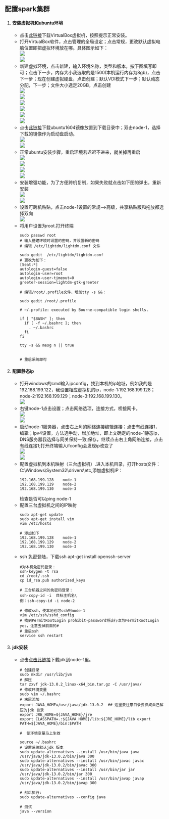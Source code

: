 ## 配置spark集群

1. #### 安装虚拟机和ubuntu环境
    - 点击[此链接](https://download.virtualbox.org/virtualbox/5.2.14/VirtualBox-5.2.14-123301-Win.exe)下载VirtualBox虚拟机，按照提示正常安装。
    - 打开VirtualBox软件，点击管理的全局设定；点击常规，更改默认虚拟电脑位置即把虚拟环境放在哪。具体图示如下：<br>
    <img src="https://github.com/LeslieZhoa/Learning_Spark/blob/master/1.%E5%AE%89%E8%A3%85%E7%8E%AF%E5%A2%83/img/1.png?raw=true"/><br>
 <img src="https://github.com/LeslieZhoa/Learning_Spark/blob/master/1.%E5%AE%89%E8%A3%85%E7%8E%AF%E5%A2%83/img/2.png?raw=true"/><br>
    - 新建虚拟环境，点击新建，输入环境名称，类型和版本，按下图填写即可；点击下一步，内存大小我选取的是1500(本机运行内存为8gb)，点击下一步；现在创建虚拟硬盘，点击创建；默认VDI模式下一步；默认动态分配，下一步；文件大小选定20GB，点击创建<br>
    <img src="https://github.com/LeslieZhoa/Learning_Spark/blob/master/1.%E5%AE%89%E8%A3%85%E7%8E%AF%E5%A2%83/img/3.png?raw=true"/><br>
 <img src="https://github.com/LeslieZhoa/Learning_Spark/blob/master/1.%E5%AE%89%E8%A3%85%E7%8E%AF%E5%A2%83/img/4.png?raw=true"/><br>
<img src="https://github.com/LeslieZhoa/Learning_Spark/blob/master/1.%E5%AE%89%E8%A3%85%E7%8E%AF%E5%A2%83/img/5.png?raw=true"/><br>
 <img src="https://github.com/LeslieZhoa/Learning_Spark/blob/master/1.%E5%AE%89%E8%A3%85%E7%8E%AF%E5%A2%83/img/6.png?raw=true"/><br>
<img src="https://github.com/LeslieZhoa/Learning_Spark/blob/master/1.%E5%AE%89%E8%A3%85%E7%8E%AF%E5%A2%83/img/7.png?raw=true"/><br>
 <img src="https://github.com/LeslieZhoa/Learning_Spark/blob/master/1.%E5%AE%89%E8%A3%85%E7%8E%AF%E5%A2%83/img/8.png?raw=true"/><br>
    - 点击[此链接](http://ftp.ubuntu-tw.org/mirror/ubuntu-releases/16.04.6/ubuntu-16.04.6-desktop-amd64.iso)下载ubuntu1604镜像放置到下载目录中；双击node-1，选择下载的镜像作为启动盘启动。<br>
    <img src="https://github.com/LeslieZhoa/Learning_Spark/blob/master/1.%E5%AE%89%E8%A3%85%E7%8E%AF%E5%A2%83/img/9.png?raw=true"/><br>
     <img src="https://github.com/LeslieZhoa/Learning_Spark/blob/master/1.%E5%AE%89%E8%A3%85%E7%8E%AF%E5%A2%83/img/10.png?raw=true"/><br>
    - 正常ubuntu安装步骤，重启环境若迟迟不进来，就关掉再重启<br>
    <img src="https://github.com/LeslieZhoa/Learning_Spark/blob/master/1.%E5%AE%89%E8%A3%85%E7%8E%AF%E5%A2%83/img/11.png?raw=true"/><br>
     <img src="https://github.com/LeslieZhoa/Learning_Spark/blob/master/1.%E5%AE%89%E8%A3%85%E7%8E%AF%E5%A2%83/img/12.png?raw=true"/><br>
<img src="https://github.com/LeslieZhoa/Learning_Spark/blob/master/1.%E5%AE%89%E8%A3%85%E7%8E%AF%E5%A2%83/img/13.png?raw=true"/><br>
     <img src="https://github.com/LeslieZhoa/Learning_Spark/blob/master/1.%E5%AE%89%E8%A3%85%E7%8E%AF%E5%A2%83/img/14.png?raw=true"/><br>
    - 安装增强功能，为了方便跨机复制，如果失败就点击如下图的弹出，重新安装<br>
    <img src="https://github.com/LeslieZhoa/Learning_Spark/blob/master/1.%E5%AE%89%E8%A3%85%E7%8E%AF%E5%A2%83/img/15.png?raw=true"/><br>
     <img src="https://github.com/LeslieZhoa/Learning_Spark/blob/master/1.%E5%AE%89%E8%A3%85%E7%8E%AF%E5%A2%83/img/16.png?raw=true"/><br>
    - 设置可跨机粘贴，点击node-1设置的常规-->高级，共享粘贴版和拖放都选择双向<br>
        <img src="https://github.com/LeslieZhoa/Learning_Spark/blob/master/1.%E5%AE%89%E8%A3%85%E7%8E%AF%E5%A2%83/img/22.png?raw=true"/><br>
    - 将用户设置为root.打开终端
        ```shell
        sudo passwd root
        # 输入搭建环境时设置的密码，并设置新的密码
        # 编辑 /etc/lightdm/lightdm.conf 文件
    
        sudo gedit  /etc/lightdm/lightdm.conf
        # 更改为如下：
        [Seat:*]
        autologin-guest=false
        autologin-user=root
        autologin-user-timeout=0
        greeter-session=lightdm-gtk-greeter 
        
        # 编辑/root/.profile文件，增加tty -s &&：
    
        sudo gedit /root/.profile 
    
        # ~/.profile: executed by Bourne-compatible login shells.
        
        if [ "$BASH" ]; then
          if [ -f ~/.bashrc ]; then
            . ~/.bashrc
          fi
        fi
        
        tty -s && mesg n || true 
        
     
        # 重启系统即可 
        ```
    
2. #### 配置静态ip
    
    - 打开windows的cmd输入ipconfig，找到本机的ip地址，例如我的是192.168.199.122，我设置相应虚拟机的ip，node-1:192.168.199.128；node-2:192.168.199.129；node-3:192.168.199.130。<br>
    <img src="https://github.com/LeslieZhoa/Learning_Spark/blob/master/1.%E5%AE%89%E8%A3%85%E7%8E%AF%E5%A2%83/img/17.png?raw=true"/><br>
    - 右键node-1点击设置；点击网络选项，连接方式，桥接网卡。<br>
    <img src="https://github.com/LeslieZhoa/Learning_Spark/blob/master/1.%E5%AE%89%E8%A3%85%E7%8E%AF%E5%A2%83/img/18.png?raw=true"/><br>
<img src="https://github.com/LeslieZhoa/Learning_Spark/blob/master/1.%E5%AE%89%E8%A3%85%E7%8E%AF%E5%A2%83/img/19.png?raw=true"/><br>
    - 启动node-1服务器，点击右上角的网络连接编辑连接；点击有线连接1，编辑；ipv4设置，方法选手动，增加地址，即上文确定的node-1静态ip，DNS服务器我选择与网关保持一致;保存，继续点击右上角网络连接，点击有线连接1;打开终端输入ifconfig会发现ip改变了<br>
    <img src="https://github.com/LeslieZhoa/Learning_Spark/blob/master/1.%E5%AE%89%E8%A3%85%E7%8E%AF%E5%A2%83/img/20.png?raw=true"/><br>
<img src="https://github.com/LeslieZhoa/Learning_Spark/blob/master/1.%E5%AE%89%E8%A3%85%E7%8E%AF%E5%A2%83/img/21.png?raw=true"/><br>
    - 配置虚拟机到本机映射（三台虚拟机）.进入本机目录，打开hosts文件：C:\Windows\System32\drivers\etc,添加虚拟机IP：
        ```
        192.168.199.128    node-1
        192.168.199.129    node-2
        192.168.199.130    node-3
        ```
        检查是否可以ping node-1
    - 配置三台虚拟机之间的IP映射
        ```
        sudo apt-get update
        sudo apt-get install vim
        vim /etc/hosts
        
        # 添加如下
        192.168.199.128    node-1
        192.168.199.129    node-2
        192.168.199.130    node-3
        ```
    - ssh 免密登陆，下载ssh  apt-get install openssh-server
        ```
        #对本机免密码登录：
        ssh-keygen -t rsa
        cd /root/.ssh
        cp id_rsa.pub authorized_keys
        
        # 三台机器之间的免密码登录：
        ssh-copy-id -i  目标主机名\
        例：ssh-copy-id -i node-2
        ```
        ```
        # 修改ssh，使本地也可ssh到node-1
        vim /etc/ssh/sshd_config 
        # 找到PermitRootLogin prohibit-password将该行改为PermitRootLogin yes，注意去掉前面的# 
        # 重启ssh
        service ssh restart
        ```
3. #### jdk安装
    - 点击[点击此链接](https://download.oracle.com/otn-pub/java/jdk/13.0.2+8/d4173c853231432d94f001e99d882ca7/jdk-13.0.2_linux-x64_bin.tar.gz?AuthParam=1583251205_0b11e0c4802087ccc2f0305dd154dba1)下载jdk到node-1里。
        ```
        # 创建目录
        sudo mkdir /usr/lib/jvm
        # 解压
        tar zxvf jdk-13.0.2_linux-x64_bin.tar.gz -C /usr/java/
        # 修改环境变量
        sudo vim ~/.bashrc
        # 末尾添加
        export JAVA_HOME=/usr/java/jdk-13.0.2  ## 这里要注意目录要换成自己解压的jdk 目录
        export JRE_HOME=${JAVA_HOME}/jre  
        export CLASSPATH=.:${JAVA_HOME}/lib:${JRE_HOME}/lib export PATH=${JAVA_HOME}/bin:$PATH  
        
        #  使环境变量马上生效

        source ~/.bashrc
        # 设置系统默认jdk 版本
        sudo update-alternatives --install /usr/bin/java java /usr/java/jdk-13.0.2/bin/java 300  
        sudo update-alternatives --install /usr/bin/javac javac /usr/java/jdk-13.0.2/bin/javac 300  
        sudo update-alternatives --install /usr/bin/jar jar /usr/java/jdk-13.0.2/bin/jar 300   
        sudo update-alternatives --install /usr/bin/javap javap /usr/java/jdk-13.0.2/bin/javap 300
        
        # 然后执行:
        sudo update-alternatives --config java
        
        # 测试
        java --version
        ```

